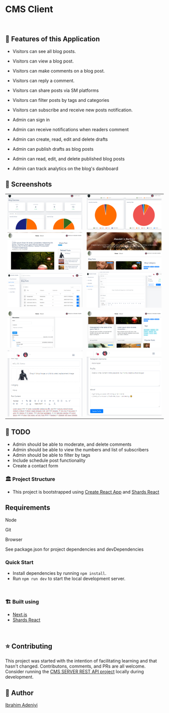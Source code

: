 # CMS Client

<br />

## :rocket: Features of this Application

- Visitors can see all blog posts.

- Visitors can view a blog post.

- Visitors can make comments on a blog post.

- Visitors can reply a comment.

- Visitors can share posts via SM platforms

- Visitors can filter posts by tags and categories

- Visitors can subscribe and receive new posts notification.

- Admin can sign in

- Admin can receive notifications when readers comment

- Admin can create, read, edit and delete drafts

- Admin can publish drafts as blog posts

- Admin can read, edit, and delete published blog posts

- Admin can track analytics on the blog's dashboard

## :camera_flash: Screenshots
|                           |                            |
| :----------------------------------: | :----------------------------------: |
| ![Blog-Analytics](assets/mm-featured-image-9.png) | ![Blog-Post-Comments](assets/mm-featured-image-10.png) |
| ![Blog-Dashboard](assets/mm-featured-image-3.png) | ![Blog-Posts](assets/mm-featured-image-2.png) |
| ![Blog-Admin-Table-2](assets/mm-featured-image-1.png) | ![Add-New-Post](assets/mm-featured-image-4.png) |
| ![Discussion-comments](assets/mm-featured-image-5.png) | ![Blog-Post](assets/mm-featured-image-6.png) |
| ![Draft-edit](assets/mm-featured-image-7.png) | ![User-Profile](assets/mm-featured-image-8.png) |


## :snail: TODO

- Admin should be able to moderate, and delete comments
- Admin should be able to view the numbers and list of subscribers
- Admin should be able to filter by tags
- Include schedule post functionality
- Create a contact form 

### :classical_building: Project Structure
- This project is bootstrapped using [Create React App](https://github.com/facebook/create-react-app) and [Shards React](https://github.com/designrevision/shards-react)

## Requirements

Node

Git

Browser

See package.json for project dependencies and devDependencies


### Quick Start
* Install dependencies by running `npm install`.
* Run `npm run dev` to start the local development server.

<br />

### :building_construction: Built using

- [Next.js](https://nextjs.org)
- [Shards React](https://github.com/designrevision/shards-react)

<br />

## :star: Contributing
This project was started with the intention of facilitating learning and that hasn't changed. Contributons, comments, and PRs are all welcome.
Consider running the [CMS SERVER REST API project](https://github.com/Dendekky/mm-server) locally during development.

## :bearded_person: Author
[Ibrahim Adeniyi](https://dendekky.netlify.app)
